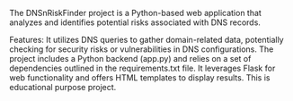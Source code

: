 The DNSnRiskFinder project is a Python-based web application that analyzes and identifies potential risks associated with DNS records. 

Features:
It utilizes DNS queries to gather domain-related data, potentially checking for security risks or vulnerabilities in DNS configurations.
The project includes a Python backend (app.py) and relies on a set of dependencies outlined in the requirements.txt file.
It leverages Flask for web functionality and offers HTML templates to display results.
This is educational purpose project.
